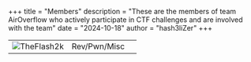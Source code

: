 +++
title = "Members"
description = "These are the members of team AirOverflow who actively participate in CTF challenges and are involved with the team"
date = "2024-10-18"
author = "hash3liZer"
+++

|             |             |               |
| :---        |    :----:   |          ---: |
| ![TheFlash2k](https://avatars.githubusercontent.com/u/19727349?v=4)      | Rev/Pwn/Misc       |    |
